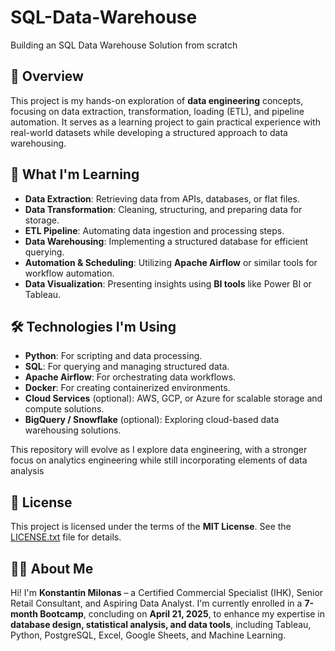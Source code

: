 # SQL-Data-Warehouse
Building an SQL Data Warehouse Solution from scratch

## 📌 Overview

This project is my hands-on exploration of **data engineering** concepts, focusing on data extraction, transformation, loading (ETL), and pipeline automation. 
It serves as a learning project to gain practical experience with real-world datasets while developing a structured approach to data warehousing.

## 🎯 What I'm Learning

- **Data Extraction**: Retrieving data from APIs, databases, or flat files.
- **Data Transformation**: Cleaning, structuring, and preparing data for storage.
- **ETL Pipeline**: Automating data ingestion and processing steps.
- **Data Warehousing**: Implementing a structured database for efficient querying.
- **Automation & Scheduling**: Utilizing **Apache Airflow** or similar tools for workflow automation.
- **Data Visualization**: Presenting insights using **BI tools** like Power BI or Tableau.

## 🛠️ Technologies I'm Using

- **Python**: For scripting and data processing.
- **SQL**: For querying and managing structured data.
- **Apache Airflow**: For orchestrating data workflows.
- **Docker**: For creating containerized environments.
- **Cloud Services** (optional): AWS, GCP, or Azure for scalable storage and compute solutions.
- **BigQuery / Snowflake** (optional): Exploring cloud-based data warehousing solutions.

This repository will evolve as I explore data engineering, with a stronger focus on analytics engineering while 
still incorporating elements of data analysis

## 📜 License

This project is licensed under the terms of the **MIT License**. See the [LICENSE.txt](LICENSE.txt) file for details.

## 🧑‍💻 About Me  

Hi! I'm **Konstantin Milonas** – a Certified Commercial Specialist (IHK), Senior Retail Consultant, and Aspiring Data Analyst. I'm currently enrolled 
in a **7-month Bootcamp**, concluding on **April 21, 2025**, to enhance my expertise in **database design, statistical analysis, and data tools**, 
including Tableau, Python, PostgreSQL, Excel, Google Sheets, and Machine Learning.

